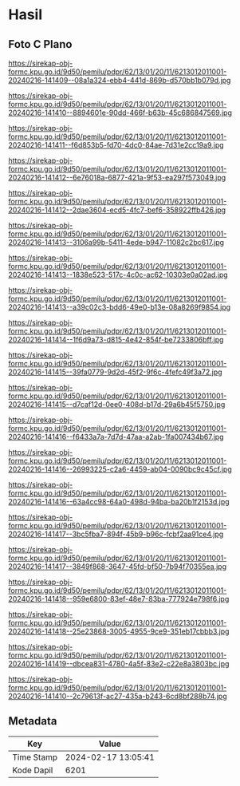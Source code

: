 # Hasil

## Foto C Plano

https://sirekap-obj-formc.kpu.go.id/9d50/pemilu/pdpr/62/13/01/20/11/6213012011001-20240216-141409--08a1a324-ebb4-441d-869b-d570bb1b079d.jpg

https://sirekap-obj-formc.kpu.go.id/9d50/pemilu/pdpr/62/13/01/20/11/6213012011001-20240216-141410--8894601e-90dd-466f-b63b-45c686847569.jpg

https://sirekap-obj-formc.kpu.go.id/9d50/pemilu/pdpr/62/13/01/20/11/6213012011001-20240216-141411--f6d853b5-fd70-4dc0-84ae-7d31e2cc19a9.jpg

https://sirekap-obj-formc.kpu.go.id/9d50/pemilu/pdpr/62/13/01/20/11/6213012011001-20240216-141412--6e76018a-6877-421a-9f53-ea297f573049.jpg

https://sirekap-obj-formc.kpu.go.id/9d50/pemilu/pdpr/62/13/01/20/11/6213012011001-20240216-141412--2dae3604-ecd5-4fc7-bef6-358922ffb426.jpg

https://sirekap-obj-formc.kpu.go.id/9d50/pemilu/pdpr/62/13/01/20/11/6213012011001-20240216-141413--3106a99b-5411-4ede-b947-11082c2bc617.jpg

https://sirekap-obj-formc.kpu.go.id/9d50/pemilu/pdpr/62/13/01/20/11/6213012011001-20240216-141413--1838e523-517c-4c0c-ac62-10303e0a02ad.jpg

https://sirekap-obj-formc.kpu.go.id/9d50/pemilu/pdpr/62/13/01/20/11/6213012011001-20240216-141413--a39c02c3-bdd6-49e0-b13e-08a8269f9854.jpg

https://sirekap-obj-formc.kpu.go.id/9d50/pemilu/pdpr/62/13/01/20/11/6213012011001-20240216-141414--1f6d9a73-d815-4e42-854f-be7233806bff.jpg

https://sirekap-obj-formc.kpu.go.id/9d50/pemilu/pdpr/62/13/01/20/11/6213012011001-20240216-141415--39fa0779-9d2d-45f2-9f6c-4fefc49f3a72.jpg

https://sirekap-obj-formc.kpu.go.id/9d50/pemilu/pdpr/62/13/01/20/11/6213012011001-20240216-141415--d7caf12d-0ee0-408d-b17d-29a6b45f5750.jpg

https://sirekap-obj-formc.kpu.go.id/9d50/pemilu/pdpr/62/13/01/20/11/6213012011001-20240216-141416--f6433a7a-7d7d-47aa-a2ab-1fa007434b67.jpg

https://sirekap-obj-formc.kpu.go.id/9d50/pemilu/pdpr/62/13/01/20/11/6213012011001-20240216-141416--26993225-c2a6-4459-ab04-0090bc9c45cf.jpg

https://sirekap-obj-formc.kpu.go.id/9d50/pemilu/pdpr/62/13/01/20/11/6213012011001-20240216-141416--63a4cc98-64a0-498d-94ba-ba20b1f2153d.jpg

https://sirekap-obj-formc.kpu.go.id/9d50/pemilu/pdpr/62/13/01/20/11/6213012011001-20240216-141417--3bc5fba7-894f-45b9-b96c-fcbf2aa91ce4.jpg

https://sirekap-obj-formc.kpu.go.id/9d50/pemilu/pdpr/62/13/01/20/11/6213012011001-20240216-141417--3849f868-3647-45fd-bf50-7b94f70355ea.jpg

https://sirekap-obj-formc.kpu.go.id/9d50/pemilu/pdpr/62/13/01/20/11/6213012011001-20240216-141418--959e6800-83ef-48e7-83ba-777924e798f6.jpg

https://sirekap-obj-formc.kpu.go.id/9d50/pemilu/pdpr/62/13/01/20/11/6213012011001-20240216-141418--25e23868-3005-4955-9ce9-351eb17cbbb3.jpg

https://sirekap-obj-formc.kpu.go.id/9d50/pemilu/pdpr/62/13/01/20/11/6213012011001-20240216-141419--dbcea831-4780-4a5f-83e2-c22e8a3803bc.jpg

https://sirekap-obj-formc.kpu.go.id/9d50/pemilu/pdpr/62/13/01/20/11/6213012011001-20240216-141410--2c79613f-ac27-435a-b243-6cd8bf288b74.jpg


## Metadata

| Key        | Value               |
| ---------- | ------------------- |
| Time Stamp | 2024-02-17 13:05:41 |
| Kode Dapil | 6201                |



